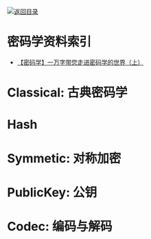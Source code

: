 [![返回目录](https://parg.co/UGo)](https://parg.co/b4z) 
 
 


 


 


 



# 密码学资料索引





- [【密码学】一万字带您走进密码学的世界（上）](http://www.ehcoo.com/cryptology.html?hmsr=toutiao.io&utm_medium=toutiao.io&utm_source=toutiao.io) 




# Classical: 古典密码学


# Hash


# Symmetic: 对称加密


# PublicKey: 公钥


# Codec: 编码与解码